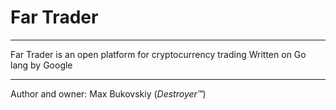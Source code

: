 # Far Trader
---
Far Trader is an open platform for cryptocurrency trading
Written on Go lang by Google
***
Author and owner: Max Bukovskiy (*Destroyer™*)
